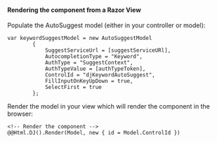 ﻿#### Rendering the component from a Razor View

Populate the AutoSuggest model (either in your controller or model):

	var keywordSuggestModel = new AutoSuggestModel
            {
                SuggestServiceUrl = [suggestServiceURl],
                AutocompletionType = "Keyword",
                AuthType = "SuggestContext",
                AuthTypeValue = [authTypeToken],
                ControlId = "djKeywordAutoSuggest",
                FillInputOnKeyUpDown = true,
                SelectFirst = true
            };

Render the model in your view which will render the component in the browser:

	<!-- Render the component -->
	@@Html.DJ().Render(Model, new { id = Model.ControlId })